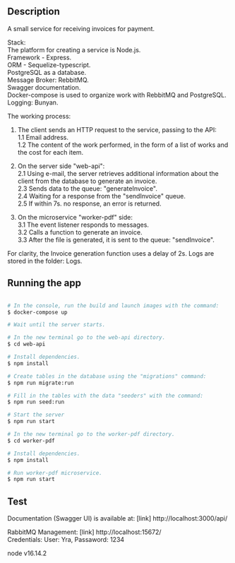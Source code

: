 ## Description

A small service for receiving invoices for payment.

Stack:  
 The platform for creating a service is Node.js.  
 Framework - Express.  
 ORM - Sequelize-typescript.  
 PostgreSQL as a database.  
 Message Broker: RebbitMQ.  
 Swagger documentation.  
 Docker-compose is used to organize work with RebbitMQ and PostgreSQL.  
 Logging: Bunyan.

The working process:

1. The client sends an HTTP request to the service, passing to the API:  
   1.1 Email address.  
   1.2 The content of the work performed, in the form of a list of works and the cost for each item.

2. On the server side "web-api":  
   2.1 Using e-mail, the server retrieves additional information about the client from the database to generate an invoice.  
   2.3 Sends data to the queue: "generateInvoice".  
   2.4 Waiting for a response from the "sendInvoice" queue.  
   2.5 If within 7s. no response, an error is returned.

3. On the microservice "worker-pdf" side:  
   3.1 The event listener responds to messages.  
   3.2 Calls a function to generate an invoice.  
   3.3 After the file is generated, it is sent to the queue: "sendInvoice".

For clarity, the Invoice generation function uses a delay of 2s. Logs are stored in the folder: Logs.

## Running the app

```bash

# In the console, run the build and launch images with the command:
$ docker-compose up

# Wait until the server starts.

# In the new terminal go to the web-api directory.
$ cd web-api

# Install dependencies.
$ npm install

# Create tables in the database using the "migrations" command:
$ npm run migrate:run

# Fill in the tables with the data "seeders" with the command:
$ npm run seed:run

# Start the server
$ npm run start

# In the new terminal go to the worker-pdf directory.
$ cd worker-pdf

# Install dependencies.
$ npm install

# Run worker-pdf microservice.
$ npm run start

```

## Test

Documentation (Swagger UI) is available at: [link] http://localhost:3000/api/

RabbitMQ Management: [link] http://localhost:15672/  
Credentials: User: Yra, Passaword: 1234

node v16.14.2
